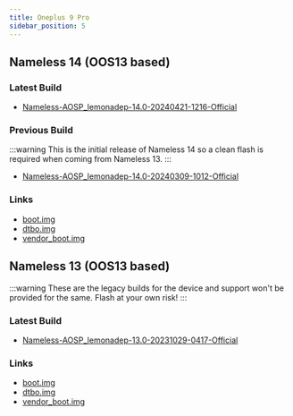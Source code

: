 ```yaml
---
title: Oneplus 9 Pro
sidebar_position: 5
---
```


## Nameless 14 (OOS13 based)

### Latest Build
- [Nameless-AOSP_lemonadep-14.0-20240421-1216-Official](https://sourceforge.net/projects/nameless-aosp/files/lemonadep/Nameless-AOSP_lemonadep-14.0-20240421-1216-Official.zip/download)

### Previous Build
:::warning
This is the initial release of Nameless 14 so a clean flash is required when coming from Nameless 13.
:::
- [Nameless-AOSP_lemonadep-14.0-20240309-1012-Official](https://sourceforge.net/projects/nameless-aosp/files/lemonadep/Nameless-AOSP_lemonadep-14.0-20240309-1012-Official.zip/download)

### Links
- [boot.img](https://sourceforge.net/projects/nameless-aosp/files/lemonadep/images/09-03-2024/boot.img/download)
- [dtbo.img](https://sourceforge.net/projects/nameless-aosp/files/lemonadep/images/09-03-2024/dtbo.img/download)
- [vendor_boot.img](https://sourceforge.net/projects/nameless-aosp/files/lemonadep/images/09-03-2024/vendor_boot.img/download)

## Nameless 13 (OOS13 based)

:::warning
These are the legacy builds for the device and support won't be provided for the same. Flash at your own risk!
:::

### Latest Build
- [Nameless-AOSP_lemonadep-13.0-20231029-0417-Official](https://sourceforge.net/projects/nameless-aosp/files/lemonadep/Nameless-AOSP_lemonadep-13.0-20231029-0417-Official.zip/download)

### Links
- [boot.img](https://sourceforge.net/projects/nameless-aosp/files/lemonadep/images/14-01-2023/boot.img/download)
- [dtbo.img](https://sourceforge.net/projects/nameless-aosp/files/lemonadep/images/14-01-2023/dtbo.img/download)
- [vendor_boot.img](https://sourceforge.net/projects/nameless-aosp/files/lemonadep/images/14-01-2023/vendor_boot.img/download)